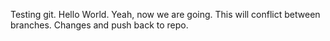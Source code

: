 Testing git.
Hello World.
Yeah, now we are going. This will conflict between branches.
Changes and push back to repo.
